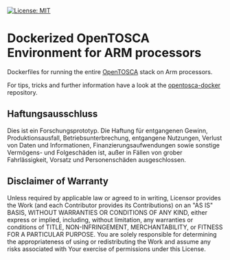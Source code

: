 [![License: MIT](https://img.shields.io/badge/License-MIT-yellow.svg)](https://opensource.org/licenses/MIT)

# Dockerized OpenTOSCA Environment for ARM processors

Dockerfiles for running the entire [OpenTOSCA](https://github.com/OpenTOSCA) stack on Arm processors. 

For tips, tricks and further information have a look at the [opentosca-docker](https://github.com/OpenTOSCA/opentosca-docker) repository.

## Haftungsausschluss

Dies ist ein Forschungsprototyp.
Die Haftung für entgangenen Gewinn, Produktionsausfall, Betriebsunterbrechung, entgangene Nutzungen, Verlust von Daten und Informationen, Finanzierungsaufwendungen sowie sonstige Vermögens- und Folgeschäden ist, außer in Fällen von grober Fahrlässigkeit, Vorsatz und Personenschäden ausgeschlossen. 

## Disclaimer of Warranty

Unless required by applicable law or agreed to in writing, Licensor provides the Work (and each Contributor provides its Contributions) on an "AS IS" BASIS, WITHOUT WARRANTIES OR CONDITIONS OF ANY KIND, either express or implied, including, without limitation, any warranties or conditions of TITLE, NON-INFRINGEMENT, MERCHANTABILITY, or FITNESS FOR A PARTICULAR PURPOSE.
You are solely responsible for determining the appropriateness of using or redistributing the Work and assume any risks associated with Your exercise of permissions under this License.
